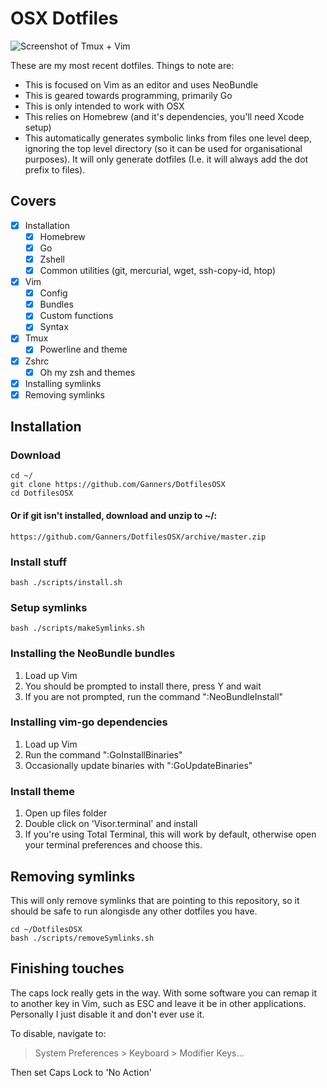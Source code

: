 OSX Dotfiles
============

![Screenshot of Tmux + Vim](https://raw.github.com/Ganners/DotfilesOSX/master/files/screenshot_1.png)

These are my most recent dotfiles. Things to note are:

 + This is focused on Vim as an editor and uses NeoBundle
 + This is geared towards programming, primarily Go
 + This is only intended to work with OSX
 + This relies on Homebrew (and it's dependencies, you'll need Xcode setup)
 + This automatically generates symbolic links from files one level deep,
   ignoring the top level directory (so it can be used for organisational
   purposes). It will only generate dotfiles (I.e. it will always add the dot
   prefix to files).

Covers
------

 + [x] Installation
   + [x] Homebrew
   + [x] Go
   + [x] Zshell
   + [x] Common utilities (git, mercurial, wget, ssh-copy-id, htop)
 + [x] Vim
   + [x] Config
   + [x] Bundles
   + [x] Custom functions
   + [x] Syntax
 + [x] Tmux
   + [x] Powerline and theme
 + [x] Zshrc
   + [x] Oh my zsh and themes
 + [x] Installing symlinks
 + [x] Removing symlinks

Installation
------------

### Download

    cd ~/
    git clone https://github.com/Ganners/DotfilesOSX
    cd DotfilesOSX

#### Or if git isn't installed, download and unzip to ~/:

    https://github.com/Ganners/DotfilesOSX/archive/master.zip

### Install stuff

    bash ./scripts/install.sh

### Setup symlinks

    bash ./scripts/makeSymlinks.sh

### Installing the NeoBundle bundles

 1. Load up Vim
 2. You should be prompted to install there, press Y and wait
 3. If you are not prompted, run the command ":NeoBundleInstall"

### Installing vim-go dependencies

 1. Load up Vim
 2. Run the command ":GoInstallBinaries"
 3. Occasionally update binaries with ":GoUpdateBinaries"

### Install theme

 1. Open up files folder
 2. Double click on 'Visor.terminal' and install
 3. If you're using Total Terminal, this will work by default, otherwise open
    your terminal preferences and choose this.

## Removing symlinks

This will only remove symlinks that are pointing to this repository, so it
should be safe to run alongisde any other dotfiles you have.

    cd ~/DotfilesOSX
    bash ./scripts/removeSymlinks.sh

## Finishing touches

The caps lock really gets in the way. With some software you can remap it to
another key in Vim, such as ESC and leave it be in other applications.
Personally I just disable it and don't ever use it.

To disable, navigate to:
 > System Preferences > Keyboard > Modifier Keys...

Then set Caps Lock to 'No Action'
